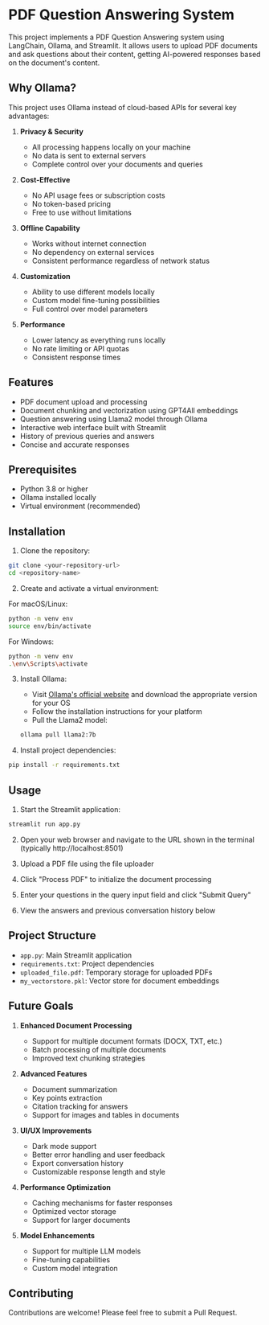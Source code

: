 # PDF Question Answering System

This project implements a PDF Question Answering system using LangChain, Ollama, and Streamlit. It allows users to upload PDF documents and ask questions about their content, getting AI-powered responses based on the document's content.

## Why Ollama?

This project uses Ollama instead of cloud-based APIs for several key advantages:

1. **Privacy & Security**
   - All processing happens locally on your machine
   - No data is sent to external servers
   - Complete control over your documents and queries

2. **Cost-Effective**
   - No API usage fees or subscription costs
   - No token-based pricing
   - Free to use without limitations

3. **Offline Capability**
   - Works without internet connection
   - No dependency on external services
   - Consistent performance regardless of network status

4. **Customization**
   - Ability to use different models locally
   - Custom model fine-tuning possibilities
   - Full control over model parameters

5. **Performance**
   - Lower latency as everything runs locally
   - No rate limiting or API quotas
   - Consistent response times

## Features

- PDF document upload and processing
- Document chunking and vectorization using GPT4All embeddings
- Question answering using Llama2 model through Ollama
- Interactive web interface built with Streamlit
- History of previous queries and answers
- Concise and accurate responses

## Prerequisites

- Python 3.8 or higher
- Ollama installed locally
- Virtual environment (recommended)

## Installation

1. Clone the repository:
```bash
git clone <your-repository-url>
cd <repository-name>
```

2. Create and activate a virtual environment:

For macOS/Linux:
```bash
python -m venv env
source env/bin/activate
```

For Windows:
```bash
python -m venv env
.\env\Scripts\activate
```

3. Install Ollama:
   - Visit [Ollama's official website](https://ollama.ai/) and download the appropriate version for your OS
   - Follow the installation instructions for your platform
   - Pull the Llama2 model:
   ```bash
   ollama pull llama2:7b
   ```

4. Install project dependencies:
```bash
pip install -r requirements.txt
```

## Usage

1. Start the Streamlit application:
```bash
streamlit run app.py
```

2. Open your web browser and navigate to the URL shown in the terminal (typically http://localhost:8501)

3. Upload a PDF file using the file uploader

4. Click "Process PDF" to initialize the document processing

5. Enter your questions in the query input field and click "Submit Query"

6. View the answers and previous conversation history below

## Project Structure

- `app.py`: Main Streamlit application
- `requirements.txt`: Project dependencies
- `uploaded_file.pdf`: Temporary storage for uploaded PDFs
- `my_vectorstore.pkl`: Vector store for document embeddings

## Future Goals

1. **Enhanced Document Processing**
   - Support for multiple document formats (DOCX, TXT, etc.)
   - Batch processing of multiple documents
   - Improved text chunking strategies

2. **Advanced Features**
   - Document summarization
   - Key points extraction
   - Citation tracking for answers
   - Support for images and tables in documents

3. **UI/UX Improvements**
   - Dark mode support
   - Better error handling and user feedback
   - Export conversation history
   - Customizable response length and style

4. **Performance Optimization**
   - Caching mechanisms for faster responses
   - Optimized vector storage
   - Support for larger documents

5. **Model Enhancements**
   - Support for multiple LLM models
   - Fine-tuning capabilities
   - Custom model integration

## Contributing

Contributions are welcome! Please feel free to submit a Pull Request.
